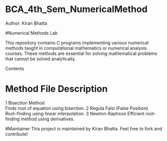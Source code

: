 # BCA_4th_Sem_NumericalMethod
Author: Kiran Bhatta

#Numerical Methods Lab

This repository contains C programs implementing various numerical methods taught in computational mathematics or numerical analysis courses. These methods are essential for solving mathematical problems that cannot be solved analytically.

 Contents
#	Method	File	Description
1	Bisection Method	
Finds root of equation using bisection.
2	Regula Falsi (False Position)	
Root-finding using linear interpolation.
3	Newton-Raphson 
Efficient root-finding method using derivatives.



 #Maintainer
This project is maintained by Kiran Bhatta.
Feel free to fork and contribute!
